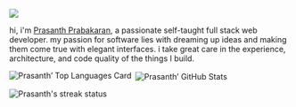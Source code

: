 ![](https://visitor-badge.glitch.me/badge?page_id=prasanthprabakaran.prasanthprabakaran)
<br/>

hi, i'm [Prasanth Prabakaran](https://prasanthpraba.tech), a passionate self-taught full stack web developer. my passion for software lies with dreaming up ideas and making them come true with elegant interfaces. i take great care in the experience, architecture, and code quality of the things I build.

<p><img align="left" src="https://github-readme-stats.vercel.app/api/top-langs/?username=prasanthprabakaran&layout=compact&theme=algolia" alt="Prasanth’ Top Languages Card" /><p/>

<p>&nbsp;<img align="center" src="https://github-readme-stats.vercel.app/api?username=prasanthprabakaran&theme=algolia&show_icons=true&count_private=true" alt="Prasanth’ GitHub Stats" /><p/>

<p><img src="https://github-readme-streak-stats.herokuapp.com/?user=prasanthprabakaran&" alt="Prasanth's streak status" /></p>


<!--
**prasanthprabakaran/prasanthprabakaran** is a ✨ _special_ ✨ repository because its `README.md` (this file) appears on your GitHub profile.

Here are some ideas to get you started:

- 🔭 I’m currently working on ...
- 🌱 I’m currently learning ...
- 👯 I’m looking to collaborate on ...
- 🤔 I’m looking for help with ...
- 💬 Ask me about ...
- 📫 How to reach me: ...
- 😄 Pronouns: ...
- ⚡ Fun fact: ...
-->
